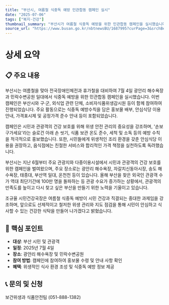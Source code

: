 ```yaml
---
title: "부산시, 여름철 식중독 예방 민관합동 캠페인 실시"
date: "2025-07-06"
tags: ["복지·건강"]
thumbnail_summary: "부산시가 여름철 식중독 예방을 위한 민관합동 캠페인을 실시했습니다."
source_url: "https://www.busan.go.kr/nbtnewsBU/1687995?curPage=3&srchBeginDt=&srchEndDt=&srchKey=&srchText="
---
```


# 상세 요약

## 📋 주요 내용
부산시는 여름철을 맞아 전국장애인체전과 휴가철을 대비하여 7월 4일 광안리 해수욕장과 민락수변공원 일대에서 식중독 예방을 위한 민관합동 캠페인을 실시했습니다. 이번 캠페인은 부산시와 구·군, 외식업 관련 단체, 소비자식품위생감시원 등이 함께 참여하여 진행되었습니다. 주요 활동으로는 식중독 예방수칙을 담은 홍보물 배부, 안심식당 이용 안내, 가격표시제 및 공정가격 준수 안내 등이 포함되었습니다.

캠페인은 시민과 관광객의 건강 보호를 위해 위생 안전 관리의 중요성을 강조하며, '손보구가세요'라는 슬로건 아래 손 씻기, 식품 보관 온도 준수, 세척 및 소독 등의 예방 수칙을 적극적으로 홍보했습니다. 또한, 시민들에게 위생적인 조리 환경을 갖춘 안심식당 이용을 권장하고, 음식점에는 친절한 서비스와 합리적인 가격 책정을 실천하도록 독려했습니다.

부산시는 지난 6월부터 주요 관광지와 다중이용시설에서 시민과 관광객의 건강 보호를 위한 캠페인을 벌여왔으며, 주요 장소로는 광안리 해수욕장, 자갈치신동아시장, 송도 해수욕장, 태종대, 부산역 일대, 온천천 등이 있습니다. 올해 부산을 찾은 외국인 관광객 수가 역대 최단기간에 100만 명을 돌파하는 등 관광 수요가 증가하는 상황에서, 관광객의 만족도를 높이고 다시 찾고 싶은 부산을 만들기 위한 노력을 기울이고 있습니다.

조규율 시민건강국장은 여름철 식중독 예방이 시민 건강과 직결되는 중대한 과제임을 강조하며, 앞으로도 선제적이고 철저한 위생 관리와 지도 점검을 통해 시민이 안심하고 식사할 수 있는 건강한 식탁을 만들어 나가겠다고 밝혔습니다.

## 🎯 핵심 포인트
- **대상**: 부산 시민 및 관광객
- **일정**: 2025년 7월 4일
- **장소**: 광안리 해수욕장 및 민락수변공원
- **참여 방법**: 캠페인에 참여하여 홍보물 수령 및 안내 사항 확인
- **혜택**: 위생적인 식사 환경 조성 및 식중독 예방 정보 제공

## 📞 문의 및 신청
보건위생과 식품안전팀 (051-888-1382)